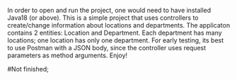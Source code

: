 In order to open and run the project, one would need to have installed Java18 (or above).
This is a simple project that uses controllers to create/change information about locations and departments.
The applicaton contains 2 entities: Location and Department. Each department has many locations; one location has only one department.
For early testing, its best to use Postman with a JSON body, since the controller uses request parameters as method arguments.
Enjoy!

#Not finished;

